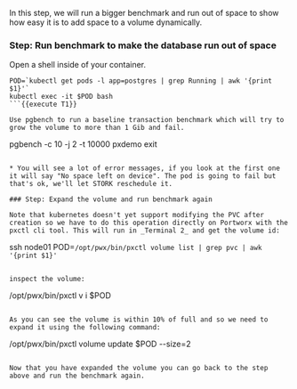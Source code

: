 In this step, we will run a bigger benchmark and run out of space to show how easy it is to add space to a volume dynamically.

### Step: Run benchmark to make the database run out of space

Open a shell inside of your container.
```
POD=`kubectl get pods -l app=postgres | grep Running | awk '{print $1}'`
kubectl exec -it $POD bash
```{{execute T1}}

Use pgbench to run a baseline transaction benchmark which will try to grow the volume to more than 1 Gib and fail.

```
pgbench -c 10 -j 2 -t 10000 pxdemo
exit
```{{execute T1}}

* You will see a lot of error messages, if you look at the first one it will say "No space left on device". The pod is going to fail but that's ok, we'll let STORK reschedule it.

### Step: Expand the volume and run benchmark again

Note that kubernetes doesn't yet support modifying the PVC after creation so we have to do this operation directly on Portworx with the pxctl cli tool. This will run in _Terminal 2_ and get the volume id:
```
ssh node01
POD=`/opt/pwx/bin/pxctl volume list | grep pvc | awk '{print $1}'`
```{{execute T2}}

inspect the volume:
```
/opt/pwx/bin/pxctl v i $POD
```{{execute T2}}

As you can see the volume is within 10% of full and so we need to expand it using the following command:
```
/opt/pwx/bin/pxctl volume update $POD --size=2
```{{execute T2}}

Now that you have expanded the volume you can go back to the step above and run the benchmark again.
